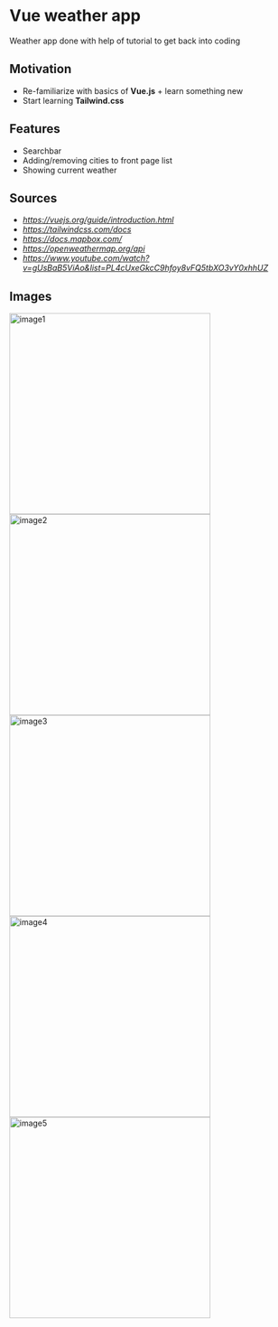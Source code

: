 # Vue weather app
Weather app done with help of tutorial to get back into coding

## Motivation
- Re-familiarize with basics of **Vue.js** + learn something new
- Start learning **Tailwind.css**

## Features
- Searchbar 
- Adding/removing cities to front page list
- Showing current weather

## Sources
- _https://vuejs.org/guide/introduction.html_
- _https://tailwindcss.com/docs_
- _https://docs.mapbox.com/_
- _https://openweathermap.org/api_
- _https://www.youtube.com/watch?v=gUsBaB5ViAo&list=PL4cUxeGkcC9hfoy8vFQ5tbXO3vY0xhhUZ_

## Images
<img width="356" alt="image1" src="https://github.com/BaksaVrato/weather-vue-app/assets/78078457/d962ccc3-d6e4-4c9f-b445-aa4d5196cdbd">
<img width="356" alt="image2" src="https://github.com/BaksaVrato/weather-vue-app/assets/78078457/d411689b-97f9-4b8d-922b-cc24188232d0">
<img width="356" alt="image3" src="https://github.com/BaksaVrato/weather-vue-app/assets/78078457/8af48714-8f61-416e-ad8e-957e086e1e54">
<img width="356" alt="image4" src="https://github.com/BaksaVrato/weather-vue-app/assets/78078457/34308516-35b8-43d4-8ec8-baf4ade3d28e">
<img width="356" alt="image5" src="https://github.com/BaksaVrato/weather-vue-app/assets/78078457/a8716ae6-72d7-4b39-bd5f-56d558e7f3e1">
